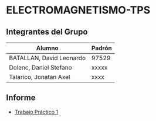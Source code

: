 # ELECTROMAGNETISMO-TPS

## Integrantes del Grupo

| Alumno | Padrón |
| -- | -- |
| BATALLAN, David Leonardo | 97529 |
| Dolenc, Daniel Stefano | xxxxx |
| Talarico, Jonatan Axel| xxxx |
## Informe

* [Trabajo Práctico 1](https://es.overleaf.com/1683956694kqgckmbdrqkk)
